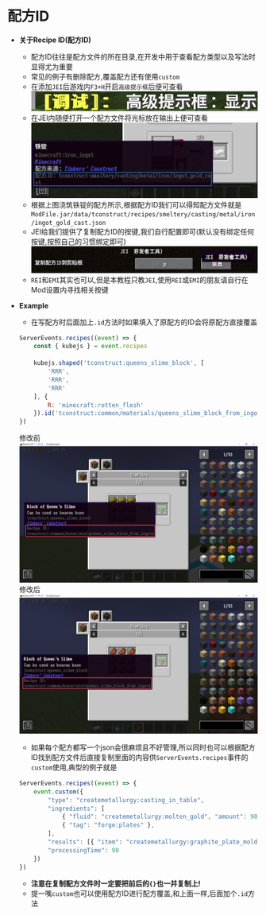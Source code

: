# 配方ID

* **关于Recipe ID(配方ID)**
  * 配方ID往往是配方文件的所在目录,在开发中用于查看配方类型以及写法时显得尤为重要
  * 常见的例子有删除配方,覆盖配方还有使用`custom`
  * 在添加`JEI`后游戏内`F3+H`开启`高级提示框`后便可查看\
    ![debug.png](/imgs/RecipeId/debug.png)
  * 在JEI内随便打开一个配方文件将光标放在输出上便可查看\
    ![id-view.png](/imgs/RecipeId/id-view.png)
  * 根据上图浇筑铁锭的配方所示,根据配方ID我们可以得知配方文件就是 `ModFile.jar/data/tconstruct/recipes/smeltery/casting/metal/iron/ingot_gold_cast.json`
  * JEI给我们提供了复制配方ID的按键,我们自行配置即可(默认没有绑定任何按键,按照自己的习惯绑定即可)\
    ![key-binding.png](/imgs/RecipeId/key-binding.png)
  * `REI`和`EMI`其实也可以,但是本教程只教`JEI`,使用`REI`或`EMI`的朋友请自行在Mod设置内寻找相关按键

* **Example**
    * 在写配方时后面加上`.id`方法时如果填入了原配方的ID会将原配方直接覆盖
    ```js
    ServerEvents.recipes((event) => {
		const { kubejs } = event.recipes

		kubejs.shaped('tconstruct:queens_slime_block', [
			'RRR',
			'RRR',
			'RRR'
		], {
			R: 'minecraft:rotten_flesh'
		}).id('tconstruct:common/materials/queens_slime_block_from_ingots')
	})
    ```
	修改前\
	![contrast-1](/imgs/RecipeId/contrast-1.png)
	修改后\
	![contrast-2](/imgs/RecipeId/contrast-2.png)

    * 如果每个配方都写一个json会很麻烦且不好管理,所以同时也可以根据配方ID找到配方文件后直接复制里面的内容供`ServerEvents.recipes`事件的`custom`使用,典型的例子就是

    ```js
    ServerEvents.recipes((event) => {
        event.custom({
      	    "type": "createmetallurgy:casting_in_table",
          	"ingredients": [
      		    { "fluid": "createmetallurgy:molten_gold", "amount": 90 },
      		    { "tag": "forge:plates" },
      	    ],
      	    "results": [{ "item": "createmetallurgy:graphite_plate_mold" }],
    	    "processingTime": 90
        })
    })
    ```
	* **注意在复制配方文件时一定要把前后的`{}`也一并复制上!**
    * 提一嘴`custom`也可以使用配方ID进行配方覆盖,和上面一样,后面加个`.id`方法